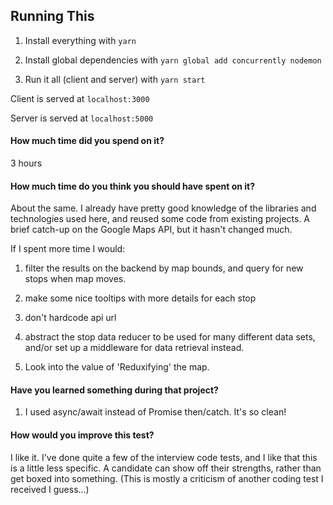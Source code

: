 ## Running This

1. Install everything with `yarn`

1. Install global dependencies with
`yarn global add concurrently nodemon`

1. Run it all (client and server) with `yarn start`

Client is served at `localhost:3000`

Server is served at `localhost:5000`

#### How much time did you spend on it?
3 hours

#### How much time do you think you should have spent on it?
About the same. I already have pretty good knowledge of the libraries and technologies used here, and reused some code from existing projects. A brief catch-up on the Google Maps API, but it hasn't changed much.

If I spent more time I would:

1. filter the results on the backend by map bounds, and query for new stops when map moves.

1. make some nice tooltips with more details for each stop

1. don't hardcode api url

1. abstract the stop data reducer to be used for many different data sets, and/or set up a middleware for data retrieval instead.

1. Look into the value of 'Reduxifying' the map.

#### Have you learned something during that project?

1. I used async/await instead of Promise then/catch. It's so clean!

#### How would you improve this test?
I like it. I've done quite a few of the interview code tests, and I like that this is a little less specific. A candidate can show off their strengths, rather than get boxed into something. (This is mostly a criticism of another coding test I received I guess...)
